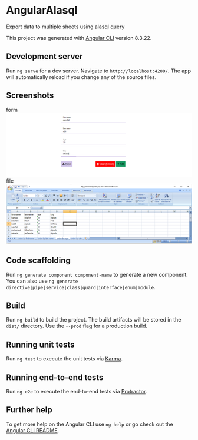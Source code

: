 # AngularAlasql
Export data to multiple sheets using alasql query

This project was generated with [Angular CLI](https://github.com/angular/angular-cli) version 8.3.22.


## Development server

Run `ng serve` for a dev server. Navigate to `http://localhost:4200/`. The app will automatically reload if you change any of the source files.

## Screenshots

form
![alt text](https://github.com/nawfalajli/angular-alasql/blob/master/files/form.png?raw=true)
file
![alt text](https://github.com/nawfalajli/angular-alasql/blob/master/files/excel.png?raw=true)


## Code scaffolding

Run `ng generate component component-name` to generate a new component. You can also use `ng generate directive|pipe|service|class|guard|interface|enum|module`.

## Build

Run `ng build` to build the project. The build artifacts will be stored in the `dist/` directory. Use the `--prod` flag for a production build.

## Running unit tests

Run `ng test` to execute the unit tests via [Karma](https://karma-runner.github.io).

## Running end-to-end tests

Run `ng e2e` to execute the end-to-end tests via [Protractor](http://www.protractortest.org/).

## Further help

To get more help on the Angular CLI use `ng help` or go check out the [Angular CLI README](https://github.com/angular/angular-cli/blob/master/README.md).
